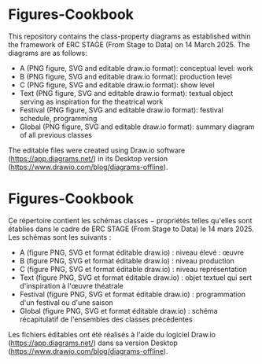 # Figures-Cookbook

This repository contains the class-property diagrams as established within the framework of ERC STAGE (From Stage to Data) on 14 March 2025. The diagrams are as follows:

* A (PNG figure, SVG and editable draw.io format): conceptual level: work
* B (PNG figure, SVG and editable draw.io format): production level
* C (PNG figure, SVG and editable draw.io format): show level
* Text (PNG figure, SVG and editable draw.io format): textual object serving as inspiration for the theatrical work
* Festival (PNG figure, SVG and editable draw.io format): festival schedule, programming
* Global (PNG figure, SVG and editable draw.io format): summary diagram of all previous classes

The editable files were created using Draw.io software (https://app.diagrams.net/) in its Desktop version (https://www.drawio.com/blog/diagrams-offline).

# Figures-Cookbook

Ce répertoire contient les schémas classes − propriétés telles qu'elles sont établies dans le cadre de ERC STAGE (From Stage to Data) le 14 mars 2025. Les schémas sont les suivants :

* A (figure PNG, SVG et format éditable draw.io) : niveau élevé : œuvre
* B (figure PNG, SVG et format éditable draw.io) : niveau production
* C (figure PNG, SVG et format éditable draw.io) : niveau représentation
* Text (figure PNG, SVG et format éditable draw.io) : objet textuel qui sert d'inspiration à l'œuvre théatrale
* Festival (figure PNG, SVG et format éditable draw.io) : programmation d'un festival ou d'une saison
* Global  (figure PNG, SVG et format éditable draw.io) : schéma récapitulatif de l'ensembles des classes précédentes

Les fichiers éditables ont été réalisés à l'aide du logiciel Draw.io (https://app.diagrams.net/) dans sa version Desktop (https://www.drawio.com/blog/diagrams-offline).
